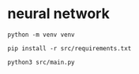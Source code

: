 # neural network

`python -m venv venv`

`pip install -r src/requirements.txt`

`python3 src/main.py`

